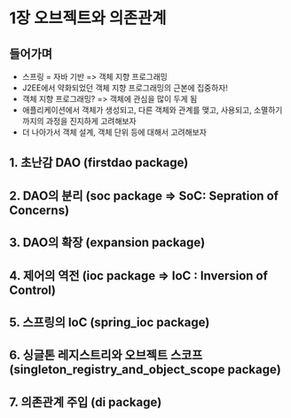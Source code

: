 # 1장 오브젝트와 의존관계

## 들어가며

- 스프링 = 자바 기반 => 객체 지향 프로그래밍
- J2EE에서 약화되었던 객체 지향 프로그래밍의 근본에 집중하자!
- 객체 지향 프로그래밍? => 객체에 관심을 많이 두게 됨
- 애플리케이션에서 객체가 생성되고, 다른 객체와 관계를 맺고, 사용되고, 소멸하기까지의 과정을 진지하게 고려해보자
- 더 나아가서 객체 설계, 객체 단위 등에 대해서 고려해보자

## 1. 초난감 DAO (firstdao package)

## 2. DAO의 분리 (soc package => SoC: Sepration of Concerns)

## 3. DAO의 확장 (expansion package)

## 4. 제어의 역전 (ioc package => IoC : Inversion of Control)

## 5. 스프링의 IoC (spring_ioc package)

## 6. 싱글톤 레지스트리와 오브젝트 스코프 (singleton_registry_and_object_scope package)

## 7. 의존관계 주입 (di package)